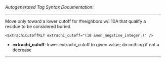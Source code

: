 _Autogenerated Tag Syntax Documentation:_

---
Move only toward a lower cutoff for #neighbors w/i 10A that qualify a residue to be considered buried.

```
<ExtraChiCutoffRLT extrachi_cutoff="(18 &non_negative_integer;)" />
```

-   **extrachi_cutoff**: lower extrachi_cutoff to given value; do nothing if not a decrease

---
